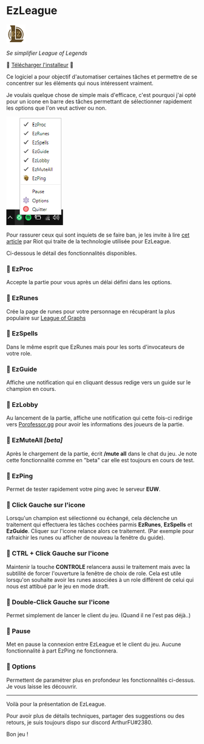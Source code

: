 # EzLeague

![alt text](https://github.com/ArthurSaurel/EzLeague/blob/master/ressources/newmain.png)

*Se simplifier League of Legends*

&#x1F536; [Télécharger l'installeur](https://github.com/ArthurSaurel/EzLeague/releases/tag/EzSetup) &#x1F536;

Ce logiciel a pour objectif d'automatiser certaines tâches et permettre de se concentrer sur les éléments qui nous intéressent vraiment. 

Je voulais quelque chose de simple mais d'efficace, c'est pourquoi j'ai opté pour un icone en barre des tâches permettant de sélectionner rapidement les options que l'on veut activer ou non.

![alt text](https://github.com/ArthurSaurel/EzLeague/blob/master/img/ezleague_menu.PNG)

Pour rassurer ceux qui sont inquiets de se faire ban, je les invite à lire [cet article](https://developer.riotgames.com/league-client-apis.html) par Riot qui traite de la technologie utilisée pour EzLeague. 

Ci-dessous le détail des fonctionnalités disponibles. 

### &#x1F539; EzProc 
Accepte la partie pour vous après un délai défini dans les options.

### &#x1F539; EzRunes
Crée la page de runes pour votre personnage en récupérant la plus populaire sur [League of Graphs](https://www.leagueofgraphs.com/fr/)

### &#x1F539; EzSpells 
Dans le même esprit que EzRunes mais pour les sorts d'invocateurs de votre role. 

### &#x1F539; EzGuide
Affiche une notification qui en cliquant dessus redige vers un guide sur le champion en cours.

### &#x1F539; EzLobby
Au lancement de la partie, affiche une notification qui cette fois-ci redirige vers [Porofessor.gg](https://porofessor.gg/) pour avoir les informations des joueurs de la partie.

### &#x1F539; EzMuteAll  *[beta]*
Après le chargement de la partie, écrit **/mute all** dans le chat du jeu. Je note cette fonctionnalité comme en "beta" car elle est toujours en cours de test.

### &#x1F539; EzPing
Permet de tester rapidement votre ping avec le serveur **EUW**.

### &#x1F539; Click Gauche sur l'icone
Lorsqu'un champion est sélectionné ou échangé, cela déclenche un traitement qui effectuera les tâches cochées parmis **EzRunes**, **EzSpells** et **EzGuide**. Cliquer sur l'icone relance alors ce traitement. (Par exemple pour rafraichir les runes ou afficher de nouveau la fenêtre du guide). 

### &#x1F539; CTRL + Click Gauche sur l'icone
Maintenir la touche **CONTROLE** relancera aussi le traitement mais avec la subtilité de forcer l'ouverture la fenêtre de choix de role. Cela est utile lorsqu'on souhaite avoir les runes associées à un role différent de celui qui nous est attibué par le jeu en mode draft.

### &#x1F539; Double-Click Gauche sur l'icone
Permet simplement de lancer le client du jeu. (Quand il ne l'est pas déjà..)

### &#x1F539; Pause
Met en pause la connexion entre EzLeague et le client du jeu. Aucune fonctionnalité à part EzPing ne fonctionnera.

### &#x1F539; Options
Permettent de paramétrer plus en profondeur les fonctionnalités ci-dessus. Je vous laisse les découvrir.

----

Voilà pour la présentation de EzLeague.

Pour avoir plus de détails techniques, partager des suggestions ou des retours, je suis toujours dispo sur discord ArthurFU#2380.


Bon jeu !







